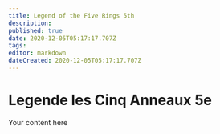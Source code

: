 ```yaml
---
title: Legend of the Five Rings 5th
description: 
published: true
date: 2020-12-05T05:17:17.707Z
tags: 
editor: markdown
dateCreated: 2020-12-05T05:17:17.707Z
---
```


# Legende les Cinq Anneaux 5e
Your content here